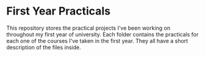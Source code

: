 # First Year Practicals
This repository stores the practical projects I've been working on throughout my first year of university. 
Each folder contains the practicals for each one of the courses I've taken in the first year. They all have a short description of the files inside.
